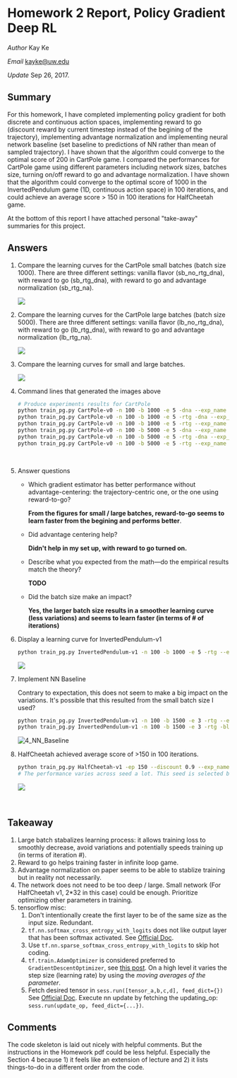 # Homework 2 Report, Policy Gradient Deep RL

_Author_     Kay Ke

_Email_      kayke@uw.edu

_Update_    Sep 26, 2017.

## Summary

For this homework, I have completed implementing policy gradient for both discrete and continuous action spaces, implementing reward to go (discount reward by current timestep instead of the begining of the trajectory), implementing advantage normalization and implementing neural network baseline (set baseline to predictions of NN rather than mean of sampled trajectory). I have shown that the algorithm could converge to the optimal score of 200 in CartPole game. I compared the performances for CartPole game using different parameters including network sizes, batches size, turning on/off reward to go and advantage normalization. I have shown that the algorithm could converge to the optimal score of 1000 in the InvertedPendulum game (1D, continuous action space) in 100 iterations, and could achieve an average score > 150 in 100 iterations for HalfCheetah game. 

At the bottom of this report I have attached personal "take-away" summaries for this project. 

## Answers

1. Compare the learning curves for the CartPole small batches (batch size 1000). There are three different settings: vanilla flavor (sb_no_rtg_dna), with reward to go (sb_rtg_dna), with reward to go and advantage normalization (sb_rtg_na). 

   ![](fig/1_cartpole_sb.png)

2. Compare the learning curves for the CartPole large batches (batch size 5000). There are three different settings: vanilla flavor (lb_no_rtg_dna), with reward to go (lb_rtg_dna), with reward to go and advantage normalization (lb_rtg_na). 

   ![](fig/2_cartpole_lb.png)

3. Compare the learning curves for small and large batches. 

   ![](fig/2_cartpole_sb_lb.png)

4. Command lines that generated the images above

   ```Bash
   # Produce experiments results for CartPole
   python train_pg.py CartPole-v0 -n 100 -b 1000 -e 5 -dna --exp_name sb_no_rtg_dna
   python train_pg.py CartPole-v0 -n 100 -b 1000 -e 5 -rtg -dna --exp_name sb_rtg_dna
   python train_pg.py CartPole-v0 -n 100 -b 1000 -e 5 -rtg --exp_name sb_rtg_na
   python train_pg.py CartPole-v0 -n 100 -b 5000 -e 5 -dna --exp_name lb_no_rtg_dna
   python train_pg.py CartPole-v0 -n 100 -b 5000 -e 5 -rtg -dna --exp_name lb_rtg_dna
   python train_pg.py CartPole-v0 -n 100 -b 5000 -e 5 -rtg --exp_name lb_rtg_na
   ```

   ​

5. Answer questions

   - Which gradient estimator has better performance without advantage-centering: the trajectory-centric one, or the one using reward-to-go?

     **From the figures for small / large batches, reward-to-go seems to learn faster from the begining and performs better**. 

   - Did advantage centering help?

     **Didn't help in my set up, with reward to go turned on.**

   - Describe what you expected from the math—do the empirical results match the theory?

     **TODO**

   - Did the batch size make an impact?

     **Yes, the larger batch size results in a smoother learning curve (less variations) and seems to learn faster (in terms of # of iterations)**

6. Display a learning curve for InvertedPendulum-v1

   ```bash
   python train_pg.py InvertedPendulum-v1 -n 100 -b 1000 -e 5 -rtg --exp_name ip_sb_rtg_na --learning_rate 1e-2 --n_layers 2 --size 16
   ```

   ![](fig/3_pendulum_2x16.png)

7. Implement NN Baseline

   Contrary to expectation, this does not seem to make a big impact on the variations. It's possible that this resulted from the small batch size I used?

   ```bash
   python train_pg.py InvertedPendulum-v1 -n 100 -b 1500 -e 3 -rtg --exp_name ip_rtg_na --learning_rate 3e-2 --n_layers 2 --size 16 --seed 13
   python train_pg.py InvertedPendulum-v1 -n 100 -b 1500 -e 3 -rtg -bl --exp_name ip_bl_rtg_na --learning_rate 3e-2 --n_layers 2 --size 16 --seed 13
   ```

   ![4_NN_Baseline](fig/4_nn_baseline.png)

8. HalfCheetah achieved average score of >150 in 100 iterations.

   ```bash
   python train_pg.py HalfCheetah-v1 -ep 150 --discount 0.9 --exp_name hc2x32x15000x2e2 -n 100 -b 50000 -e 1 --learning_rate 4e-2 -rtg --n_layers 2 --size 32 --seed 17
   # The performance varies across seed a lot. This seed is selected because it performs well. Seeds tried include 27, 37, 47, 57. None could achieve >150 in 100 iterations.
   ```

   ![](fig/5_hc.png)

   ​

## Takeaway

1. Large batch stabalizes learning process: it allows training loss to smoothly decrease, avoid variations and potentially speeds training up (in terms of iteration #). 
2. Reward to go helps training faster in infinite loop game.
3. Advantage normalization on paper seems to be able to stablize training but in reality not necessarily. 
4. The network does not need to be too deep / large. Small network (For HalfCheetah v1, 2*32 in this case) could be enough. Prioritize optimizing other parameters in training. 
5. tensorflow misc:
   1. Don't intentionally create the first layer to be of the same size as the input size. Redundant. 
   2. `tf.nn.softmax_cross_entropy_with_logits` does not like output layer that has been softmax activated. See [Official Doc](https://www.tensorflow.org/api_docs/python/tf/nn/softmax_cross_entropy_with_logits).
   3. Use `tf.nn.sparse_softmax_cross_entropy_with_logits` to skip hot coding. 
   4. `tf.train.AdamOptimizer` is considered preferred to `GradientDescentOptimizer`, see [this post](https://stats.stackexchange.com/questions/184448/difference-between-gradientdescentoptimizer-and-adamoptimizer-tensorflow). On a high level it varies the step size (learning rate) by using the _moving averages of the parameter_. 
   5. Fetch desired tensor in `sess.run([tensor_a,b,c,d], feed_dict={})` See [Official Doc](https://www.tensorflow.org/versions/r0.12/api_docs/python/client/session_management#Session.run). Execute nn update by fetching the updating_op: `sess.run(update_op, feed_dict={...})`. 

## Comments

The code skeleton is laid out nicely with helpful comments. But the instructions in the Homework pdf could be less helpful. Especially the Section 4 because 1) it feels like an extension of lecture and 2) it lists things-to-do in a different order from the code. 